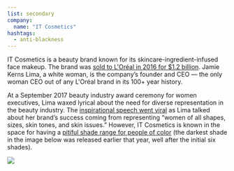```yaml
---
list: secondary
company:
  name: "IT Cosmetics"
hashtags:
  - anti-blackness
---
```


IT Cosmetics is a beauty brand known for its skincare-ingredient-infused face makeup. The brand was [sold to L'Oréal in 2016 for $1.2 billion](https://www.forbes.com/sites/chloesorvino/2017/05/17/jamie-kern-lima-loreal-beauty-it-cosmetics/#d9c45a33b4f9). Jamie Kerns Lima, a white woman, is the company’s founder and CEO &mdash; the only woman CEO out of any L'Oréal brand in its 100+ year history.

At a September 2017 beauty industry award ceremony for women executives, Lima waxed lyrical about the need for diverse representation in the beauty industry. The [inspirational speech went viral](https://www.youtube.com/watch?v=tqRw-JSYADc) as Lima talked about her brand’s success coming from representing “women of all shapes, sizes, skin tones, and skin issues.” However, IT Cosmetics is known in the space for having a [pitiful shade range for people of color](https://www.bustle.com/p/the-founder-of-it-cosmetics-made-a-viral-speech-on-inclusivity-women-of-color-arent-having-it-2414205) (the darkest shade in the image below was released earlier that year, well after the initial six shades).

![](/it-cc.jpg)
